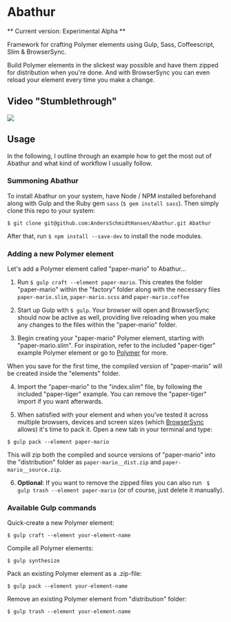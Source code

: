Abathur
=======
** Current version: Experimental Alpha **

Framework for crafting Polymer elements using Gulp, Sass, Coffeescript, Slim &amp; BrowserSync.

Build Polymer elements in the slickest way possible and have them zipped for distribution when you're done. And with BrowserSync you can even reload your element every time you make a change.

Video "Stumblethrough"
-----------------------------
<a href="https://www.screenr.com/FMRN" target=_BLANK>![](http://i61.tinypic.com/2mh7q0w.png)</a>


Usage
---------

In the following, I outline through an example how to get the most out of Abathur and what kind of workflow I usually follow.

### Summoning Abathur

To install Abathur on your system, have Node / NPM installed beforehand along with Gulp and the Ruby gem `sass` (`$ gem install sass`). Then simply clone this repo to your system:

```
$ git clone git@github.com:AndersSchmidtHansen/Abathur.git Abathur
```
After that, run `$ npm install --save-dev` to install the node modules.

### Adding a new Polymer element

Let's add a Polymer element called "paper-mario" to Abathur...

1. Run `$ gulp craft --element paper-mario`. This creates the folder "paper-mario" within the "factory" folder along with the necessary files `paper-mario.slim`, `paper-mario.scss` and `paper-mario.coffee`

2. Start up Gulp with `$ gulp`. Your browser will open and BrowserSync should now be active as well, providing live reloading when you make any changes to the files within the "paper-mario" folder.

3. Begin creating your "paper-mario" Polymer element, starting with "paper-mario.slim". For inspiration, refer to the included "paper-tiger" example Polymer element or go to [Polymer](http://polymer-project.org) for more.

When you save for the first time, the compiled version of "paper-mario" will be created inside the "elements" folder.

4. Import the "paper-mario" to the "index.slim" file, by following the included "paper-tiger" example. You can remove the "paper-tiger" import if you want afterwards.

5. When satisfied with your element and when you've tested it across multiple browsers, devices and screen sizes (which [BrowserSync](www.browsersync.io) allows) it's time to pack it. Open a new tab in your terminal and type:

`$ gulp pack --element paper-mario`

This will zip both the compiled and source versions of "paper-mario" into the "distribution" folder as `paper-mario__dist.zip` and `paper-mario__source.zip`.

6. **Optional**: If you want to remove the zipped files you can also run ` $ gulp trash --element paper-mario` (or of course, just delete it manually).

### Available Gulp commands

Quick-create a new Polymer element:
```
$ gulp craft --element your-element-name
```

Compile all Polymer elements:
```
$ gulp synthesize
```

Pack an existing Polymer element as a .zip-file:
```
$ gulp pack --element your-element-name
```

Remove an existing Polymer element from "distribution" folder:
```
$ gulp trash --element your-element-name
```